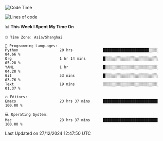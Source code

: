 <!--START_SECTION:waka-->
![Code Time](http://img.shields.io/badge/Code%20Time-2%2C420%20hrs%2059%20mins-blue)

![Lines of code](https://img.shields.io/badge/From%20Hello%20World%20I%27ve%20Written-309.9%20thousand%20lines%20of%20code-blue)

📊 **This Week I Spent My Time On** 

```text
🕑︎ Time Zone: Asia/Shanghai

💬 Programming Languages: 
Python                   20 hrs              █████████████████████░░░░   84.66 % 
Org                      1 hr 14 mins        █░░░░░░░░░░░░░░░░░░░░░░░░   05.28 % 
YAML                     1 hr                █░░░░░░░░░░░░░░░░░░░░░░░░   04.28 % 
Git                      53 mins             █░░░░░░░░░░░░░░░░░░░░░░░░   03.76 % 
Text                     19 mins             ░░░░░░░░░░░░░░░░░░░░░░░░░   01.37 % 

🔥 Editors: 
Emacs                    23 hrs 37 mins      █████████████████████████   100.00 % 

💻 Operating System: 
Mac                      23 hrs 37 mins      █████████████████████████   100.00 % 
```


 Last Updated on 27/12/2024 12:47:50 UTC
<!--END_SECTION:waka-->
